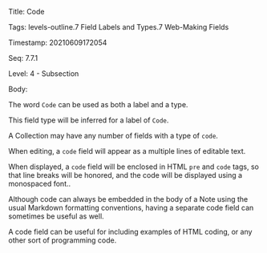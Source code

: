 Title:  Code

Tags:   levels-outline.7 Field Labels and Types.7 Web-Making Fields

Timestamp: 20210609172054

Seq:    7.7.1

Level:  4 - Subsection

Body: 

The word `Code` can be used as both a label and a type. 

This field type will be inferred for a label of `Code`.

A Collection may have any number of fields with a type of `code`. 

When editing, a `code` field will appear as a multiple lines of editable text.

When displayed, a `code` field will be enclosed in HTML `pre` and `code` tags, so that line breaks will be honored, and the code will be displayed using a monospaced font..   

Although code can always be embedded in the body of a Note using the usual Markdown formatting conventions, having a separate code field can sometimes be useful as well. 

A code field can be useful for including examples of HTML coding, or any other sort of programming code.

